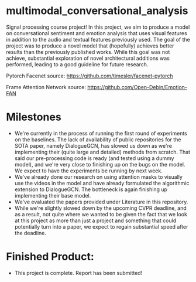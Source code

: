 # multimodal_conversational_analysis
Signal processing course project! In this project, we aim to produce a model on conversational sentiment and emotion analysis that uses visual features in addition to the audio and textual features previously used. The goal of the project was to produce a novel model that (hopefully) achieves better results than the previously published works. While this goal was not achieve, substantial exploration of novel architectural additions was performed, leading to a good guideline for future research.

Pytorch Facenet source: https://github.com/timesler/facenet-pytorch

Frame Attention Network source: https://github.com/Open-Debin/Emotion-FAN

# Milestones
- We're currently in the process of running the first round of experiments on the baselines. The lack of availability of public repositories for the SOTA paper, namely DialogueGCN, has slowed us down as we're implementing their (quite large and detailed) methods from scratch. That said our pre-processing code is ready (and tested using a dummy model), and we're very close to finishing up on the bugs on the model. We expect to have the experiments be running by next week.
- We've already done our research on using attention masks to visually use the videos in the model and have already formulated the algorithmic extension to DialogueGCN. The bottleneck is again finishing up implementing their base model.
- We've evaluated the papers provided under Literature in this repository.
- While we're slightly slowed down by the upcoming CVPR deadline, and as a result, not quite where we wanted to be given the fact that we look at this project as more than just a project and something that could potentially turn into a paper, we expect to regain substantial speed after the deadline.

# Finished Product:
- This project is complete. Report has been submitted!
